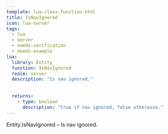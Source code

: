 ```yaml
---
template: lua-class-function.html
title: IsNavIgnored
icon: lua-server
tags:
  - lua
  - server
  - needs-verification
  - needs-example
lua:
  library: Entity
  function: IsNavIgnored
  realm: server
  description: "Is nav ignored."
  
  
  returns:
    - type: boolean
      description: "true if nav ignored, false otherwise."
---
```


<div class="lua__search__keywords">
Entity:IsNavIgnored &#x2013; Is nav ignored.
</div>
